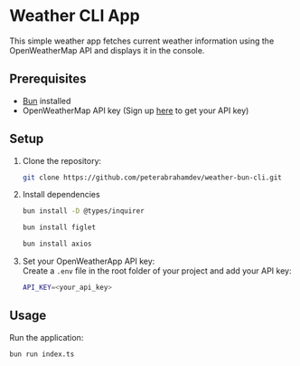 # Weather CLI App

This simple weather app fetches current weather information using the OpenWeatherMap API and displays it in the console.

## Prerequisites

- [Bun](https://bun.sh/docs/installation) installed
- OpenWeatherMap API key (Sign up [here](https://openweathermap.org/) to get your API key)

## Setup

1. Clone the repository:

   ```bash
   git clone https://github.com/peterabrahamdev/weather-bun-cli.git
   ```
2. Install dependencies
   ```bash
   bun install -D @types/inquirer
   ```
   ```bash
   bun install figlet
   ```
   ```bash
   bun install axios
   ```
3. Set your OpenWeatherApp API key:  
   Create a `.env` file in the root folder of your project and add your API key:
   ```bash
   API_KEY=<your_api_key>
   ```
   
## Usage
Run the application:
```bash
bun run index.ts
```

